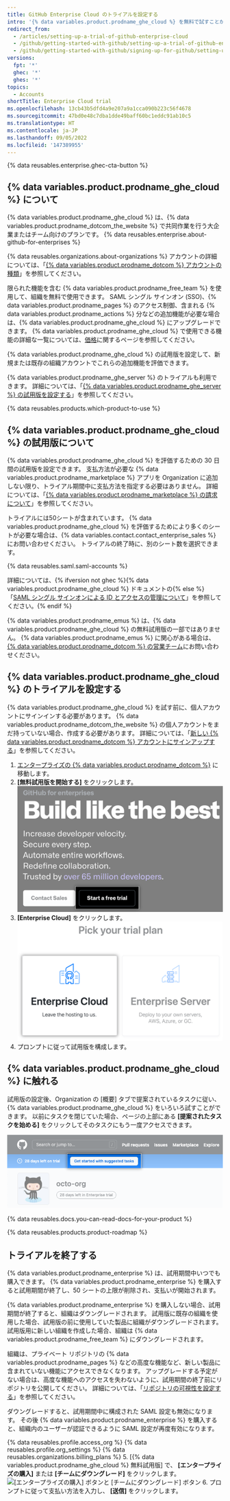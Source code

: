 ```yaml
---
title: GitHub Enterprise Cloud のトライアルを設定する
intro: '{% data variables.product.prodname_ghe_cloud %} を無料で試すことができます。'
redirect_from:
  - /articles/setting-up-a-trial-of-github-enterprise-cloud
  - /github/getting-started-with-github/setting-up-a-trial-of-github-enterprise-cloud
  - /github/getting-started-with-github/signing-up-for-github/setting-up-a-trial-of-github-enterprise-cloud
versions:
  fpt: '*'
  ghec: '*'
  ghes: '*'
topics:
  - Accounts
shortTitle: Enterprise Cloud trial
ms.openlocfilehash: 13cb43b5dfd4a9e207a9a1cca090b223c56f4678
ms.sourcegitcommit: 47bd0e48c7dba1dde49baff60bc1eddc91ab10c5
ms.translationtype: HT
ms.contentlocale: ja-JP
ms.lasthandoff: 09/05/2022
ms.locfileid: '147389955'
---
```

{% data reusables.enterprise.ghec-cta-button %}


## {% data variables.product.prodname_ghe_cloud %} について

{% data variables.product.prodname_ghe_cloud %} は、{% data variables.product.prodname_dotcom_the_website %} で共同作業を行う大企業またはチーム向けのプランです。 {% data reusables.enterprise.about-github-for-enterprises %}

{% data reusables.organizations.about-organizations %} アカウントの詳細については、「[{% data variables.product.prodname_dotcom %} アカウントの種類](/get-started/learning-about-github/types-of-github-accounts)」を参照してください。

限られた機能を含む {% data variables.product.prodname_free_team %} を使用して、組織を無料で使用できます。 SAML シングル サインオン (SSO)、{% data variables.product.prodname_pages %} のアクセス制御、含まれる {% data variables.product.prodname_actions %} 分などの追加機能が必要な場合は、{% data variables.product.prodname_ghe_cloud %} にアップグレードできます。 {% data variables.product.prodname_ghe_cloud %} で使用できる機能の詳細な一覧については、[価格](https://github.com/pricing)に関するページを参照してください。

{% data variables.product.prodname_ghe_cloud %} の試用版を設定して、新規または既存の組織アカウントでこれらの追加機能を評価できます。

{% data variables.product.prodname_ghe_server %} のトライアルも利用できます。 詳細については、「[{% data variables.product.prodname_ghe_server %} の試用版を設定する](/articles/setting-up-a-trial-of-github-enterprise-server)」を参照してください。

{% data reusables.products.which-product-to-use %}

## {% data variables.product.prodname_ghe_cloud %} の試用版について

{% data variables.product.prodname_ghe_cloud %} を評価するための 30 日間の試用版を設定できます。 支払方法が必要な {% data variables.product.prodname_marketplace %} アプリを Organization に追加しない限り、トライアル期間中に支払方法を指定する必要はありません。 詳細については、「[{% data variables.product.prodname_marketplace %} の請求について](/enterprise-cloud@latest/articles/about-billing-for-github-marketplace/)」を参照してください。

トライアルには50シートが含まれています。 {% data variables.product.prodname_ghe_cloud %} を評価するためにより多くのシートが必要な場合は、{% data variables.contact.contact_enterprise_sales %} にお問い合わせください。 トライアルの終了時に、別のシート数を選択できます。

{% data reusables.saml.saml-accounts %}

詳細については、{% ifversion not ghec %}{% data variables.product.prodname_ghe_cloud %} ドキュメントの{% else %}「[SAML シングル サインオンによる ID とアクセスの管理について](/enterprise-cloud@latest/organizations/managing-saml-single-sign-on-for-your-organization/about-identity-and-access-management-with-saml-single-sign-on)」を参照してください。{% endif %}

{% data variables.product.prodname_emus %} は、{% data variables.product.prodname_ghe_cloud %} の無料試用版の一部ではありません。 {% data variables.product.prodname_emus %} に関心がある場合は、[{% data variables.product.prodname_dotcom %} の営業チーム](https://enterprise.github.com/contact)にお問い合わせください。

## {% data variables.product.prodname_ghe_cloud %} のトライアルを設定する

{% data variables.product.prodname_ghe_cloud %} を試す前に、個人アカウントにサインインする必要があります。 {% data variables.product.prodname_dotcom_the_website %} の個人アカウントをまだ持っていない場合、作成する必要があります。 詳細については、「[新しい {% data variables.product.prodname_dotcom %} アカウントにサインアップする](/free-pro-team@latest/articles/signing-up-for-a-new-github-account)」を参照してください。

1. [エンタープライズの {% data variables.product.prodname_dotcom %}](https://github.com/enterprise) に移動します。
1. **[無料試用版を開始する]** をクリックします。
   ![[無料試用版を開始する] ボタン](/assets/images/help/organizations/start-a-free-trial-button.png)
1. **[Enterprise Cloud]** をクリックします。
   ![[Enterprise Cloud] ボタン](/assets/images/help/organizations/enterprise-cloud-trial-option.png)
1. プロンプトに従って試用版を構成します。

## {% data variables.product.prodname_ghe_cloud %} に触れる

試用版の設定後、Organization の [概要] タブで提案されているタスクに従い、{% data variables.product.prodname_ghe_cloud %} をいろいろ試すことができます。 以前にタスクを閉じていた場合、ページの上部にある **[提案されたタスクを始める]** をクリックしてそのタスクにもう一度アクセスできます。

![[提案されたタスクを始める] ボタン](/assets/images/help/organizations/suggested-tasks-button.png)

{% data reusables.docs.you-can-read-docs-for-your-product %}

{% data reusables.products.product-roadmap %}

## トライアルを終了する

{% data variables.product.prodname_enterprise %} は、試用期間中いつでも購入できます。 {% data variables.product.prodname_enterprise %} を購入すると試用期間が終了し、50 シートの上限が削除され、支払いが開始されます。

{% data variables.product.prodname_enterprise %} を購入しない場合、試用期間が終了すると、組織はダウングレードされます。 試用版に既存の組織を使用した場合、試用版の前に使用していた製品に組織がダウングレードされます。 試用版用に新しい組織を作成した場合、組織は {% data variables.product.prodname_free_team %} にダウングレードされます。 

組織は、プライベート リポジトリの {% data variables.product.prodname_pages %} などの高度な機能など、新しい製品に含まれていない機能にアクセスできなくなります。 アップグレードする予定がない場合は、高度な機能へのアクセスを失わないように、試用期間の終了前にリポジトリを公開してください。 詳細については、「[リポジトリの可視性を設定する](/articles/setting-repository-visibility)」を参照してください。

ダウングレードすると、試用期間中に構成された SAML 設定も無効になります。 その後 {% data variables.product.prodname_enterprise %} を購入すると、組織内のユーザーが認証できるように SAML 設定が再度有効になります。

{% data reusables.profile.access_org %} {% data reusables.profile.org_settings %} {% data reusables.organizations.billing_plans %}
5. [{% data variables.product.prodname_ghe_cloud %} 無料試用版] で、 **[エンタープライズの購入]** または **[チームにダウングレード]** をクリックします。
  ![[エンタープライズの購入] ボタンと [チームにダウングレード] ボタン](/assets/images/help/organizations/finish-trial-buttons.png)
6. プロンプトに従って支払い方法を入力し、 **[送信]** をクリックします。
